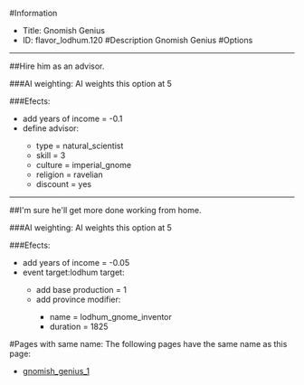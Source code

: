#Information
 - Title: Gnomish Genius
 - ID: flavor_lodhum.120
#Description
Gnomish Genius
#Options

___
##Hire him as an advisor.

###AI weighting:
AI weights this option at 5


###Efects:<ul><li>add years of income = -0.1</li><li>define advisor:</li><ul><li>type = natural_scientist</li><li>skill = 3</li><li>culture = imperial_gnome</li><li>religion = ravelian</li><li>discount = yes</li></ul></ul>

___
##I'm sure he'll get more done working from home.

###AI weighting:
AI weights this option at 5


###Efects:<ul><li>add years of income = -0.05</li><li>event target:lodhum target:</li><ul><li>add base production = 1</li><li>add province modifier:</li><ul><li>name = lodhum_gnome_inventor</li><li>duration = 1825</li></ul></ul></ul>


#Pages with same name:
The following pages have the same name as this page:
 - [gnomish_genius_1](gnomish_genius_1.md)
